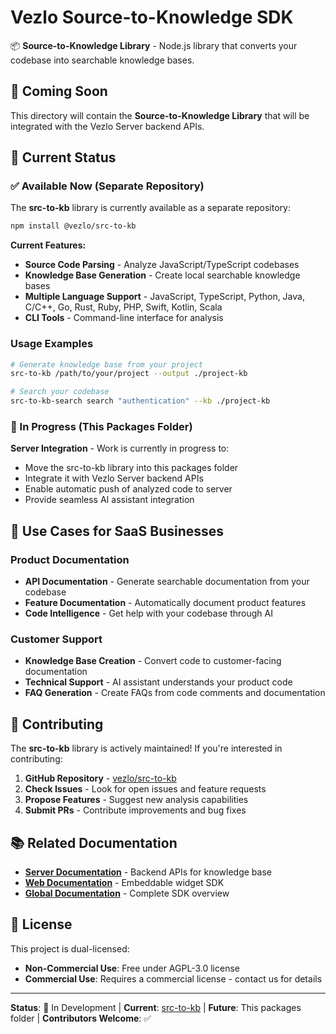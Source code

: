 # Vezlo Source-to-Knowledge SDK

📦 **Source-to-Knowledge Library** - Node.js library that converts your codebase into searchable knowledge bases.

## 🚧 Coming Soon

This directory will contain the **Source-to-Knowledge Library** that will be integrated with the Vezlo Server backend APIs.

## 🎯 Current Status

### ✅ Available Now (Separate Repository)
The **src-to-kb** library is currently available as a separate repository:

```bash
npm install @vezlo/src-to-kb
```

**Current Features:**
- **Source Code Parsing** - Analyze JavaScript/TypeScript codebases
- **Knowledge Base Generation** - Create local searchable knowledge bases
- **Multiple Language Support** - JavaScript, TypeScript, Python, Java, C/C++, Go, Rust, Ruby, PHP, Swift, Kotlin, Scala
- **CLI Tools** - Command-line interface for analysis

### Usage Examples

```bash
# Generate knowledge base from your project
src-to-kb /path/to/your/project --output ./project-kb

# Search your codebase
src-to-kb-search search "authentication" --kb ./project-kb
```

### 🚧 In Progress (This Packages Folder)
**Server Integration** - Work is currently in progress to:
- Move the src-to-kb library into this packages folder
- Integrate it with Vezlo Server backend APIs
- Enable automatic push of analyzed code to server
- Provide seamless AI assistant integration

## 🎯 Use Cases for SaaS Businesses

### Product Documentation
- **API Documentation** - Generate searchable documentation from your codebase
- **Feature Documentation** - Automatically document product features
- **Code Intelligence** - Get help with your codebase through AI

### Customer Support
- **Knowledge Base Creation** - Convert code to customer-facing documentation
- **Technical Support** - AI assistant understands your product code
- **FAQ Generation** - Create FAQs from code comments and documentation

## 🤝 Contributing

The **src-to-kb** library is actively maintained! If you're interested in contributing:

1. **GitHub Repository** - [vezlo/src-to-kb](https://github.com/vezlo/src-to-kb)
2. **Check Issues** - Look for open issues and feature requests
3. **Propose Features** - Suggest new analysis capabilities
4. **Submit PRs** - Contribute improvements and bug fixes

## 📚 Related Documentation

- **[Server Documentation](../server/README.md)** - Backend APIs for knowledge base
- **[Web Documentation](../web/README.md)** - Embeddable widget SDK
- **[Global Documentation](../README.md)** - Complete SDK overview

## 📄 License

This project is dual-licensed:

- **Non-Commercial Use**: Free under AGPL-3.0 license
- **Commercial Use**: Requires a commercial license - contact us for details

---

**Status**: 🚧 In Development | **Current**: [src-to-kb](https://github.com/vezlo/src-to-kb) | **Future**: This packages folder | **Contributors Welcome**: ✅
